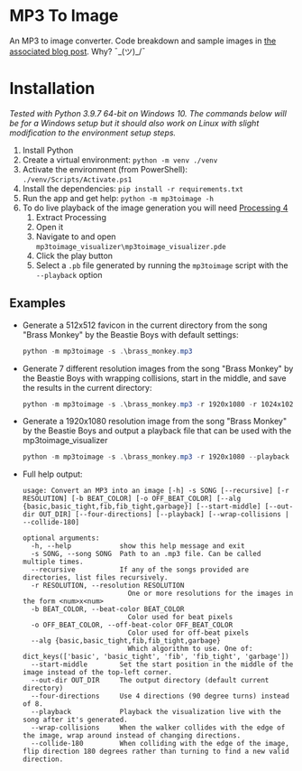 # MP3 To Image

An MP3 to image converter. Code breakdown and sample images in [the associated blog post](https://seanlaplante.com/index.php/2021/10/27/creating-an-icon-from-a-song/). Why?  ¯\_(ツ)_/¯

# Installation

_Tested with Python 3.9.7 64-bit on Windows 10. The commands below will be for a Windows setup but it should also work on Linux with slight modification to the environment setup steps._

1. Install Python
1. Create a virtual environment: `python -m venv ./venv`
1. Activate the environment (from PowerShell): `./venv/Scripts/Activate.ps1`
1. Install the dependencies: `pip install -r requirements.txt`
1. Run the app and get help: `python -m mp3toimage -h`
1. To do live playback of the image generation you will need [Processing 4](https://processing.org/)
    1. Extract Processing
    1. Open it
    1. Navigate to and open `mp3toimage_visualizer\mp3toimage_visualizer.pde`
    1. Click the play button
    1. Select a `.pb` file generated by running the `mp3toimage` script with the `--playback` option

## Examples

* Generate a 512x512 favicon in the current directory from the song "Brass Monkey" by the Beastie Boys with default settings:

    ```PowerShell
    python -m mp3toimage -s .\brass_monkey.mp3
    ```

* Generate 7 different resolution images from the song "Brass Monkey" by the Beastie Boys with wrapping collisions, start in the middle, and save the results in the current directory:

    ```PowerShell
    python -m mp3toimage -s .\brass_monkey.mp3 -r 1920x1080 -r 1024x1024 -r 512x512 -r 32x32 -r 48x48 -r 96x96 -r 128x128 --wrap-collision --start-middle
    ```

* Generate a 1920x1080 resolution image from the song "Brass Monkey" by the Beastie Boys and output a playback file that can be used with the mp3toimage_visualizer

    ```PowerShell
    python -m mp3toimage -s .\brass_monkey.mp3 -r 1920x1080 --playback
    ```

* Full help output:

    ```
    usage: Convert an MP3 into an image [-h] -s SONG [--recursive] [-r RESOLUTION] [-b BEAT_COLOR] [-o OFF_BEAT_COLOR] [--alg {basic,basic_tight,fib,fib_tight,garbage}] [--start-middle] [--out-dir OUT_DIR] [--four-directions] [--playback] [--wrap-collisions | --collide-180]

    optional arguments:
      -h, --help            show this help message and exit
      -s SONG, --song SONG  Path to an .mp3 file. Can be called multiple times.
      --recursive           If any of the songs provided are directories, list files recursively.
      -r RESOLUTION, --resolution RESOLUTION
                              One or more resolutions for the images in the form <num>x<num>
      -b BEAT_COLOR, --beat-color BEAT_COLOR
                              Color used for beat pixels
      -o OFF_BEAT_COLOR, --off-beat-color OFF_BEAT_COLOR
                              Color used for off-beat pixels
      --alg {basic,basic_tight,fib,fib_tight,garbage}
                              Which algorithm to use. One of: dict_keys(['basic', 'basic_tight', 'fib', 'fib_tight', 'garbage'])
      --start-middle        Set the start position in the middle of the image instead of the top-left corner.
      --out-dir OUT_DIR     The output directory (default current directory)
      --four-directions     Use 4 directions (90 degree turns) instead of 8.
      --playback            Playback the visualization live with the song after it's generated.
      --wrap-collisions     When the walker collides with the edge of the image, wrap around instead of changing directions.
      --collide-180         When colliding with the edge of the image, flip direction 180 degrees rather than turning to find a new valid direction.
    ```
